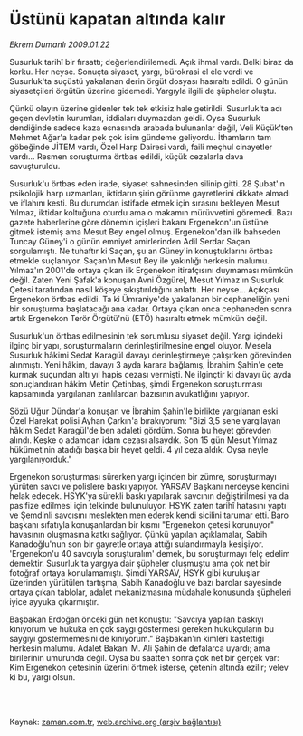 # Üstünü kapatan altında kalır

*Ekrem Dumanlı 2009.01.22*

<td class="columnist-detail">
<p>Susurluk tarihî bir fırsattı; değerlendirilemedi. Açık ihmal vardı. Belki biraz da korku. Her neyse. Sonuçta siyaset, yargı, bürokrasi el ele verdi ve Susurluk'ta suçüstü yakalanan derin örgüt dosyası hasıraltı edildi. O günün siyasetçileri örgütün üzerine gidemedi. Yargıyla ilgili de şüpheler oluştu.</p>
<p>
<div id="haberMetinDiv">
<p> Çünkü olayın üzerine gidenler tek tek etkisiz hale getirildi. Susurluk'ta adı geçen devletin kurumları, iddiaları duymazdan geldi. Oysa Susurluk dendiğinde sadece kaza esnasında arabada bulunanlar değil, Veli Küçük'ten Mehmet Ağar'a kadar pek çok isim gündeme geliyordu. İthamların tam göbeğinde JİTEM vardı, Özel Harp Dairesi vardı, faili meçhul cinayetler vardı... Resmen soruşturma örtbas edildi, küçük cezalarla dava savuşturuldu. 
<p>Susurluk'u örtbas eden irade, siyaset sahnesinden silinip gitti. 28 Şubat'ın psikolojik harp uzmanları, iktidarın şirin görünme gayretlerini dikkate almadı ve iflahını kesti. Bu durumdan istifade etmek için sırasını bekleyen Mesut Yılmaz, iktidar koltuğuna oturdu ama o makamın mürüvvetini göremedi. Bazı gazete haberlerine göre dönemin içişleri bakanı Ergenekon'un üstüne gitmek istemiş ama Mesut Bey engel olmuş. Ergenekon'dan ilk bahseden Tuncay Güney'i o günün emniyet amirlerinden Adil Serdar Saçan sorgulamıştı. Ne tuhaftır ki Saçan, şu an Güney'in konuştuklarını örtbas etmekle suçlanıyor. Saçan'ın Mesut Bey ile yakınlığı herkesin malumu. Yılmaz'ın 2001'de ortaya çıkan ilk Ergenekon itirafçısını duymaması mümkün değil. Zaten Yeni Şafak'a konuşan Avni Özgürel, Mesut Yılmaz'ın Susurluk Çetesi tarafından nasıl köşeye sıkıştırıldığını anlattı. Her neyse... Açıkçası Ergenekon örtbas edildi. Ta ki Ümraniye'de yakalanan bir cephaneliğin yeni bir soruşturma başlatacağı ana kadar. Ortaya çıkan onca cephaneden sonra artık Ergenekon Terör Örgütü'nü (ETÖ) hasıraltı etmek mümkün değil. 
<p>Susurluk'un örtbas edilmesinin tek sorumlusu siyaset değil. Yargı içindeki ilginç bir yapı, soruşturmaların derinleştirilmesine engel oluyor. Mesela Susurluk hâkimi Sedat Karagül davayı derinleştirmeye çalışırken görevinden alınmıştı. Yeni hâkim, davayı 3 ayda karara bağlamış, İbrahim Şahin'e çete kurmak suçundan altı yıl hapis cezası vermişti. Ne ilginçtir ki davayı üç ayda sonuçlandıran hâkim Metin Çetinbaş, şimdi Ergenekon soruşturması kapsamında yargılanan zanlılardan bazısının avukatlığını yapıyor. 
<p>Sözü Uğur Dündar'a konuşan ve İbrahim Şahin'le birlikte yargılanan eski Özel Harekat polisi Ayhan Çarkın'a bırakıyorum: "Bizi 3,5 sene yargılayan hâkim Sedat Karagül'de ben adaleti gördüm. Sonra bu heyet görevden alındı. Keşke o adamdan idam cezası alsaydık. Son 15 gün Mesut Yılmaz hükümetinin atadığı başka bir heyet geldi. 4 yıl ceza aldık. Oysa neyle yargılanıyorduk."
<p>Ergenekon soruşturması sürerken yargı içinden bir zümre, soruşturmayı yürüten savcı ve polislere baskı yapıyor. YARSAV Başkanı nerdeyse kendini helak edecek. HSYK'ya sürekli baskı yapılarak savcının değiştirilmesi ya da pasifize edilmesi için telkinde bulunuluyor. HSYK zaten tarihî hatasını yaptı ve Şemdinli savcısını meslekten men ederek kendi sicilini tarumar etti. Baro başkanı sıfatıyla konuşanlardan bir kısmı "Ergenekon çetesi korunuyor" havasının oluşmasına katkı sağlıyor. Çünkü yapılan açıklamalar, Sabih Kanadoğlu'nun son bir gayretle ortaya attığı sulandırmayla kesişiyor. 'Ergenekon'u 40 savcıyla soruşturalım' demek, bu soruşturmayı felç edelim demektir. Susurluk'ta yargıya dair şüpheler oluşmuştu ama çok net bir fotoğraf ortaya konulamamıştı. Şimdi YARSAV, HSYK gibi kuruluşlar üzerinden yürütülen tartışma, Sabih Kanadoğlu ve bazı barolar sayesinde ortaya çıkan tablolar, adalet mekanizmasına müdahale konusunda şüpheleri iyice ayyuka çıkarmıştır. 
<p>Başbakan Erdoğan önceki gün net konuştu: "Savcıya yapılan baskıyı kınıyorum ve hukuka en çok saygı göstermesi gereken hukukçuların bu saygıyı göstermemesini de kınıyorum." Başbakan'ın kimleri kastettiği herkesin malumu. Adalet Bakanı M. Ali Şahin de defalarca uyardı; ama birilerinin umurunda değil. Oysa bu saatten sonra çok net bir gerçek var: Kim Ergenekon çetesinin üzerini örtmek isterse, çetenin altında ezilir; velev ki bu, yargı olsun.</p></p></p></p></p></p></div>
</p>


<p><br>
		 </br></p></td>

Kaynak: [zaman.com.tr](http://zaman.com.tr/yazar.do?yazino=806524), [web.archive.org (arşiv bağlantısı)](http://web.archive.org/web/20110420124958/http://www.zaman.com.tr:80/yazar.do?yazino=806524)
